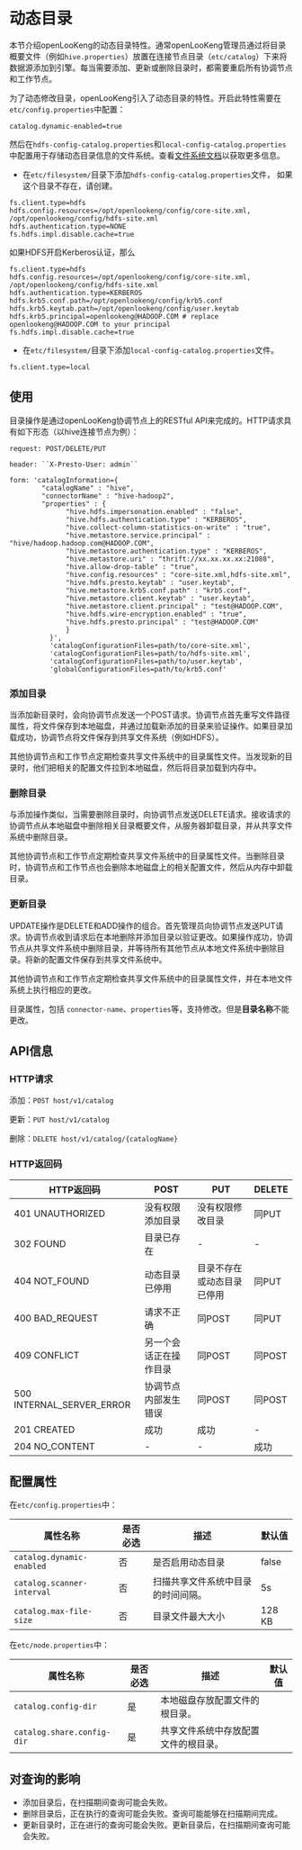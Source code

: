 
# 动态目录

本节介绍openLooKeng的动态目录特性。通常openLooKeng管理员通过将目录概要文件（例如`hive.properties`）放置在连接节点目录（`etc/catalog`）下来将数据源添加到引擎。每当需要添加、更新或删除目录时，都需要重启所有协调节点和工作节点。

为了动态修改目录，openLooKeng引入了动态目录的特性。开启此特性需要在`etc/config.properties`中配置：

    catalog.dynamic-enabled=true

然后在`hdfs-config-catalog.properties`和`local-config-catalog.properties`中配置用于存储动态目录信息的文件系统。查看[文件系统文档](../develop/filesystem.html )以获取更多信息。

* 在`etc/filesystem/`目录下添加`hdfs-config-catalog.properties`文件， 如果这个目录不存在，请创建。
```
fs.client.type=hdfs
hdfs.config.resources=/opt/openlookeng/config/core-site.xml, /opt/openlookeng/config/hdfs-site.xml
hdfs.authentication.type=NONE
fs.hdfs.impl.disable.cache=true
```
如果HDFS开启Kerberos认证，那么
```
fs.client.type=hdfs
hdfs.config.resources=/opt/openlookeng/config/core-site.xml, /opt/openlookeng/config/hdfs-site.xml
hdfs.authentication.type=KERBEROS
hdfs.krb5.conf.path=/opt/openlookeng/config/krb5.conf
hdfs.krb5.keytab.path=/opt/openlookeng/config/user.keytab
hdfs.krb5.principal=openlookeng@HADOOP.COM # replace openlookeng@HADOOP.COM to your principal 
fs.hdfs.impl.disable.cache=true
```
* 在`etc/filesystem/`目录下添加`local-config-catalog.properties`文件。
```
fs.client.type=local
```
## 使用

目录操作是通过openLooKeng协调节点上的RESTful API来完成的。HTTP请求具有如下形态（以hive连接节点为例）：

    request: POST/DELETE/PUT
    
    header: ``X-Presto-User: admin``
    
    form: 'catalogInformation={
            "catalogName" : "hive",
            "connectorName" : "hive-hadoop2",
            "properties" : {
                  "hive.hdfs.impersonation.enabled" : "false",
                  "hive.hdfs.authentication.type" : "KERBEROS",
                  "hive.collect-column-statistics-on-write" : "true",
                  "hive.metastore.service.principal" : "hive/hadoop.hadoop.com@HADOOP.COM",
                  "hive.metastore.authentication.type" : "KERBEROS",
                  "hive.metastore.uri" : "thrift://xx.xx.xx.xx:21088",
                  "hive.allow-drop-table" : "true",
                  "hive.config.resources" : "core-site.xml,hdfs-site.xml",
                  "hive.hdfs.presto.keytab" : "user.keytab",
                  "hive.metastore.krb5.conf.path" : "krb5.conf",
                  "hive.metastore.client.keytab" : "user.keytab",
                  "hive.metastore.client.principal" : "test@HADOOP.COM",
                  "hive.hdfs.wire-encryption.enabled" : "true",
                  "hive.hdfs.presto.principal" : "test@HADOOP.COM"
                  }
              }',
              'catalogConfigurationFiles=path/to/core-site.xml',
              'catalogConfigurationFiles=path/to/hdfs-site.xml',
              'catalogConfigurationFiles=path/to/user.keytab',
              'globalConfigurationFiles=path/to/krb5.conf'

### 添加目录

当添加新目录时，会向协调节点发送一个POST请求。协调节点首先重写文件路径属性，将文件保存到本地磁盘，并通过加载新添加的目录来验证操作。如果目录加载成功，协调节点将文件保存到共享文件系统（例如HDFS）。

其他协调节点和工作节点定期检查共享文件系统中的目录属性文件。当发现新的目录时，他们把相关的配置文件拉到本地磁盘，然后将目录加载到内存中。

### 删除目录

与添加操作类似，当需要删除目录时，向协调节点发送DELETE请求。接收请求的协调节点从本地磁盘中删除相关目录概要文件，从服务器卸载目录，并从共享文件系统中删除目录。

其他协调节点和工作节点定期检查共享文件系统中的目录属性文件。当删除目录时，协调节点和工作节点也会删除本地磁盘上的相关配置文件，然后从内存中卸载目录。

### 更新目录

UPDATE操作是DELETE和ADD操作的组合。首先管理员向协调节点发送PUT请求。协调节点收到请求后在本地删除并添加目录以验证更改。如果操作成功，协调节点从共享文件系统中删除目录，并等待所有其他节点从本地文件系统中删除目录。将新的配置文件保存到共享文件系统中。

其他协调节点和工作节点定期检查共享文件系统中的目录属性文件，并在本地文件系统上执行相应的更改。

目录属性，包括 `connector-name`、`properties`等，支持修改。但是**目录名称**不能更改。

## API信息

### HTTP请求

添加：`POST host/v1/catalog`

更新：`PUT host/v1/catalog`

删除：`DELETE host/v1/catalog/{catalogName}`

### HTTP返回码

| HTTP返回码| POST| PUT| DELETE|
|----------|----------|----------|----------|
| 401 UNAUTHORIZED| 没有权限添加目录| 没有权限修改目录| 同PUT|
| 302 FOUND| 目录已存在| \-| \-|
| 404 NOT\_FOUND| 动态目录已停用| 目录不存在或动态目录已停用| 同PUT|
| 400 BAD\_REQUEST| 请求不正确| 同POST| 同PUT|
| 409 CONFLICT| 另一个会话正在操作目录| 同POST| 同POST|
| 500 INTERNAL\_SERVER\_ERROR| 协调节点内部发生错误| 同POST| 同POST|
| 201 CREATED| 成功| 成功| \-|
| 204 NO\_CONTENT| \-| \-| 成功|

## 配置属性

在`etc/config.properties`中：

| 属性名称| 是否必选| 描述| 默认值|
|----------|----------|----------|----------|
| `catalog.dynamic-enabled`| 否| 是否启用动态目录| false|
| `catalog.scanner-interval`| 否| 扫描共享文件系统中目录的时间间隔。| 5s|
| `catalog.max-file-size`| 否| 目录文件最大大小| 128 KB|

在`etc/node.properties`中：

| 属性名称| 是否必选| 描述| 默认值|
|----------|----------|----------|----------|
| `catalog.config-dir`| 是| 本地磁盘存放配置文件的根目录。| 
| `catalog.share.config-dir`| 是| 共享文件系统中存放配置文件的根目录。| 

## 对查询的影响

- 添加目录后，在扫描期间查询可能会失败。
- 删除目录后，正在执行的查询可能会失败。查询可能能够在扫描期间完成。
- 更新目录时，正在进行的查询可能会失败。更新目录后，在扫描期间查询可能会失败。